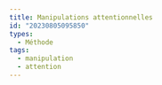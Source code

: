 ```yaml
---
title: Manipulations attentionnelles
id: "20230805095850"
types:
  - Méthode
tags:
  - manipulation
  - attention
---
```


